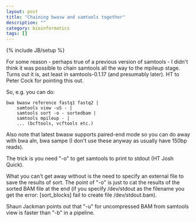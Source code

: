 ```yaml
---
layout: post
title: "Chaining bwasw and samtools together"
description: ""
category: bioinformatics
tags: []
---
```

{% include JB/setup %}

For some reason - perhaps true of a previous version of samtools - I didn't think it was possible to chain samtools all the way to the mpileup stage. Turns out it is, ast least in samtools-0.1.17 (and presumably later). HT to Peter Cock for pointing this out.

So, e.g. you can do:

	bwa bwasw reference fastq1 fastq2 |
		samtools view -uS - |
		samtools sort -o - sortedbam |
		samtools mpileup - | 
		... (bcftools, vcftools etc.)

Also note that latest bwasw supports paired-end mode so you can do away with bwa aln, bwa sampe (I don't use these anyway as usually have 150bp reads).

The trick is you need "-o" to get samtools to print to stdout (HT Josh Quick).

What you can't get away without is the need to specify an external file to save the results of sort. The point of "-o" is just to cat the results of the sorted BAM file at the end (if you specify /dev/stdout as the filename you get the error: [sort_blocks] fail to create file /dev/stdout.bam).

Shaun Jackman points out that "-u" for uncompressed BAM from samtools view is faster than "-b" in a pipeline.
